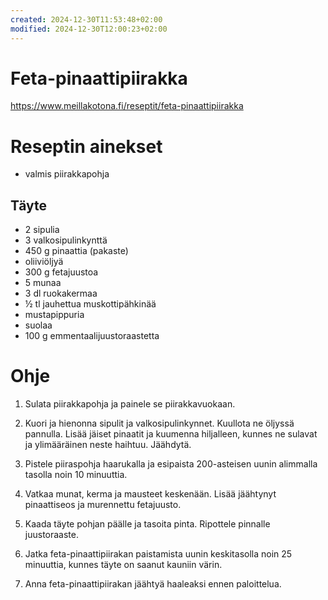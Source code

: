 ```yaml
---
created: 2024-12-30T11:53:48+02:00
modified: 2024-12-30T12:00:23+02:00
---
```


# Feta-pinaattipiirakka

https://www.meillakotona.fi/reseptit/feta-pinaattipiirakka

# Reseptin ainekset

- valmis piirakkapohja

## Täyte
- 2 sipulia
- 3 valkosipulinkynttä
- 450 g pinaattia (pakaste)
- oliiviöljyä
- 300 g fetajuustoa 
- 5 munaa
- 3 dl ruokakermaa
- ½ tl jauhettua muskottipähkinää
- mustapippuria
- suolaa
- 100 g emmentaalijuustoraastetta

# Ohje 

1. Sulata piirakkapohja ja painele se piirakkavuokaan.

1. Kuori ja hienonna sipulit ja valkosipulinkynnet. Kuullota ne öljyssä pannulla. Lisää jäiset pinaatit ja kuumenna hiljalleen, kunnes ne sulavat ja ylimääräinen neste haihtuu. Jäähdytä.

1. Pistele piiraspohja haarukalla ja esipaista 200-asteisen uunin alimmalla tasolla noin 10 minuuttia.

1. Vatkaa munat, kerma ja mausteet keskenään. Lisää jäähtynyt pinaattiseos ja murennettu fetajuusto.

1. Kaada täyte pohjan päälle ja tasoita pinta. Ripottele pinnalle juustoraaste.

1. Jatka feta-pinaattipiirakan paistamista uunin keskitasolla noin 25 minuuttia, kunnes täyte on saanut kauniin värin.

1. Anna feta-pinaattipiirakan jäähtyä haaleaksi ennen paloittelua.
